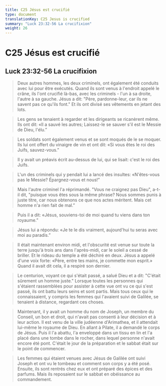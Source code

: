 ```yaml
---
title: C25 Jésus est crucifié
type: document
translationKey: C25 Jesus is crucified
summary: "Luck 23:32-56 La crucifixion"
weight: 26
---
```

# C25 Jésus est crucifié

## Luck 23:32-56 La crucifixion

>   Deux autres hommes, les deux criminels, ont également été conduits avec lui pour être exécutés. Quand ils sont venus à l'endroit appelé le crâne, ils l'ont crucifié là-bas, avec les criminels - l'un à sa droite, l'autre à sa gauche. Jésus a dit: "Père, pardonne-leur, car ils ne savent pas ce qu'ils font." Et ils ont divisé ses vêtements en jetant des lots.

>   Les gens se tenaient à regarder et les dirigeants se ricanèrent même. Ils ont dit: «Il a sauvé les autres; Laissez-le se sauver s'il est le Messie de Dieu, l'élu.”

>   Les soldats sont également venus et se sont moqués de le se moquer. Ils lui ont offert du vinaigre de vin et ont dit: «Si vous êtes le roi des Juifs, sauvez-vous.”

>   Il y avait un préavis écrit au-dessus de lui, qui se lisait: c'est le roi des Juifs.

>   L'un des criminels qui y pendait lui a lancé des insultes: «N'êtes-vous pas le Messie? Épargnez-vous et nous!”

>   Mais l'autre criminel l'a réprimandé. "Vous ne craignez pas Dieu", a-t-il dit, "puisque vous êtes sous la même phrase? Nous sommes punis à juste titre, car nous obtenons ce que nos actes méritent. Mais cet homme n'a rien fait de mal.”

>   Puis il a dit: «Jésus, souviens-toi de moi quand tu viens dans ton royaume.”

>   Jésus lui a répondu: «Je te le dis vraiment, aujourd'hui tu seras avec moi au paradis.”

>   Il était maintenant environ midi, et l'obscurité est venue sur toute la terre jusqu'à trois ans dans l'après-midi, car le soleil a cessé de briller. Et le rideau du temple a été déchiré en deux. Jésus a appelé d'une voix forte: «Père, entre tes mains, je commette mon esprit.» Quand il avait dit cela, il a respiré son dernier.

>   Le centurion, voyant ce qui s'était passé, a salué Dieu et a dit: "C'était sûrement un homme juste." Lorsque toutes les personnes qui s'étaient rassemblées pour assister à cette vue ont vu ce qui s'est passé, ils ont battu leurs seins et sont partis. Mais tous ceux qui le connaissaient, y compris les femmes qui l'avaient suivi de Galilée, se tenaient à distance, regardant ces choses.

>   Maintenant, il y avait un homme du nom de Joseph, un membre du Conseil, un bon et droit, qui n'avait pas consenti à leur décision et à leur action. Il est venu de la ville judéenne d'Arimathea, et il attendait lui-même le royaume de Dieu. En allant à Pilate, il a demandé le corps de Jésus. Puis il l'a abattu, l'a enveloppé dans un tissu en lin et l'a placé dans une tombe dans le rocher, dans lequel personne n'avait encore été pont. C'était le jour de la préparation et le sabbat était sur le point de commencer.

>   Les femmes qui étaient venues avec Jésus de Galilée ont suivi Joseph et ont vu le tombeau et comment son corps y a été posé. Ensuite, ils sont rentrés chez eux et ont préparé des épices et des parfums. Mais ils reposaient sur le sabbat en obéissance au commandement.

